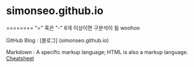 # simonseo.github.io
========
"=" 혹은 "-" 6개 이상이면 구분석이 됨
woohoo

GitHub Blog : [블로그] (simonseo.github.io)

Markdown : A specific markup language; HTML is also a markup language. [Cheatsheet](https://github.com/adam-p/markdown-here/wiki/Markdown-Cheatsheet) 

